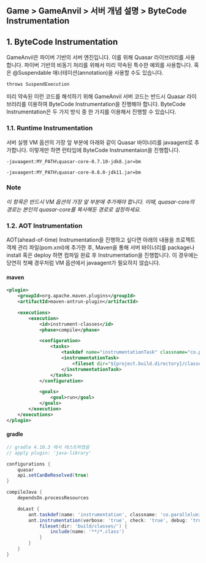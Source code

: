 ## Game > GameAnvil > 서버 개념 설명 > ByteCode Instrumentation



## 1. ByteCode Instrumentation

GameAnvil은 파이버 기반의 서버 엔진입니다. 이를 위해 Quasar 라이브러리를 사용합니다.  파이버 기반의 비동기 처리를 위해서 미리 약속된 특수한 예외를 사용합니다. 혹은 @Suspendable 애너테이션(annotation)을 사용할 수도 있습니다.

```
throws SuspendExecution
```

미리 약속된 이런 코드를 해석하기 위해 GameAnvil 서버 코드는 반드시 Quasar 라이브러리를 이용하여 ByteCode Instrumentation을 진행해야 합니다. ByteCode Instrumentation은 두 가지 방식 중 한 가지를 이용해서 진행할 수 있습니다.

### 1.1. Runtime Instrumentation

서버 실행 VM 옵션의 가장 앞 부분에 아래와 같이 Quasar 바이너리를 javaagent로 추가합니다. 이렇게만 하면 런타임에 ByteCode Instrumentaion을 진행합니다.

```
-javaagent:MY_PATH\quasar-core-0.7.10-jdk8.jar=bm
```

```
-javaagent:MY_PATH\quasar-core-0.8.0-jdk11.jar=bm
```

### Note

*이 항목은 반드시 VM 옵션의 가장 앞 부분에 추가해야 합니다. 이때, quasar-core의 경로는 본인의 quasar-core를 복사해둔 경로로 설정하세요.*



### 1.2. AOT Instrumentation

AOT(ahead-of-time) Instrumentation을 진행하고 싶다면 아래의 내용을 프로젝트 객체 관리 파일(pom.xml)에 추가한 후, Maven을 통해 서버 바이너리를 package나 install 혹은 deploy 하면 컴파일 완료 후 Instrumentation을 진행합니다. 이 경우에는 당연히 첫째 경우처럼 VM 옵션에서 javaagent가 필요하지 않습니다.

#### maven
```xml
<plugin>
    <groupId>org.apache.maven.plugins</groupId>
    <artifactId>maven-antrun-plugin</artifactId>

    <executions>
        <execution>
            <id>instrument-classes</id>
            <phase>compile</phase>

            <configuration>
                <tasks>
                    <taskdef name="instrumentationTask" classname="co.paralleluniverse.fibers.instrument.InstrumentationTask" classpathref="maven.dependency.classpath"/>
                    <instrumentationTask>
                        <fileset dir="${project.build.directory}/classes/" includes="**/*.class"/>
                    </instrumentationTask>
                </tasks>
            </configuration>

            <goals>
                <goal>run</goal>
            </goals>
        </execution>
    </executions>
</plugin>
```

#### gradle
```gradle
// gradle 4.10.3 에서 테스트하였음
// apply plugin: 'java-library'

configurations {
    quasar
	api.setCanBeResolved(true)
}

compileJava {
    dependsOn.processResources

    doLast {
        ant.taskdef(name: 'instrumentation', classname: 'co.paralleluniverse.fibers.instrument.InstrumentationTask', classpath: configurations.api.asPath)
        ant.instrumentation(verbose: 'true', check: 'true', debug: 'true') {
            fileset(dir: 'build/classes/') {
                include(name: '**/*.class')
            }
        }
    }
}
```